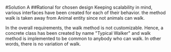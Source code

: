 #Solution A
##Rational for chosen design
Keeping scalability in mind, various interfaces have been created for each of their behavior. the method walk is taken away from Animal entity since not animals can walk.

In the overall requirements, the walk method is not customizable. Hence, a concrete class has been created by name "Typical Walker" and walk method is implemented to be common to anybody who can walk. In other words, there is no variation of walk.